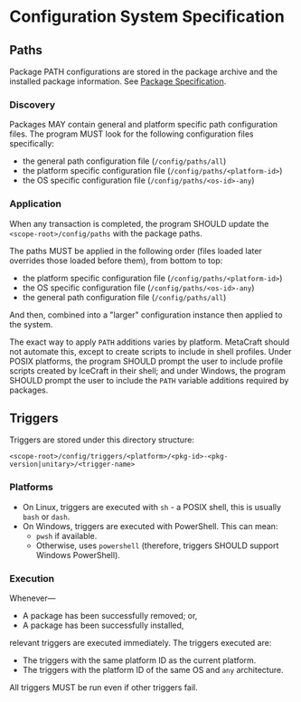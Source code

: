 # Configuration System Specification

## Paths

Package PATH configurations are stored in the package archive and the installed
package information. See [Package Specification](PackageSpecs.md).

### Discovery

Packages MAY contain general and platform specific path configuration files.
The program MUST look for the following configuration files specifically:

- the general path configuration file (`/config/paths/all`)
- the platform specific configuration file (`/config/paths/<platform-id>`)
- the OS specific configuration file (`/config/paths/<os-id>-any`)

### Application

When any transaction is completed, the program SHOULD update the
`<scope-root>/config/paths` with the package paths.

The paths MUST be applied in the following order (files loaded later overrides
those loaded before them), from bottom to top:

- the platform specific configuration file (`/config/paths/<platform-id>`)
- the OS specific configuration file (`/config/paths/<os-id>-any`)
- the general path configuration file (`/config/paths/all`)

And then, combined into a "larger" configuration instance then applied to the
system.

The exact way to apply `PATH` additions varies by platform. MetaCraft should
not automate this, except to create scripts to include in shell profiles.
Under POSIX platforms, the program SHOULD prompt the user to include profile
scripts created by IceCraft in their shell; and under Windows, the program
SHOULD prompt the user to include the `PATH` variable additions required by
packages.

## Triggers

Triggers are stored under this directory structure:

```plain
<scope-root>/config/triggers/<platform>/<pkg-id>-<pkg-version|unitary>/<trigger-name>
```

### Platforms

- On Linux, triggers are executed with `sh` - a POSIX shell, this is usually
  `bash` or `dash`.
- On Windows, triggers are executed with PowerShell. This can mean:
  - `pwsh` if available.
  - Otherwise, uses `powershell` (therefore, triggers SHOULD support Windows PowerShell).

### Execution

Whenever—

- A package has been successfully removed; or,
- A package has been successfully installed,

relevant triggers are executed immediately. The triggers executed are:

- The triggers with the same platform ID as the current platform.
- The triggers with the platform ID of the same OS and `any` architecture.

All triggers MUST be run even if other triggers fail.
